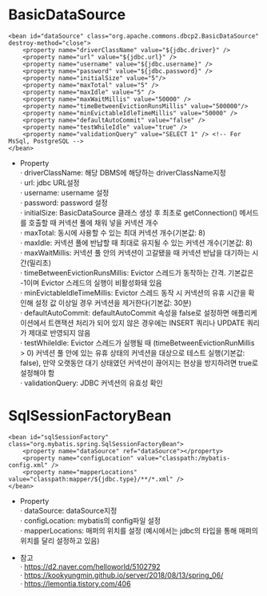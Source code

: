 # BasicDataSource 
~~~
<bean id="dataSource" class="org.apache.commons.dbcp2.BasicDataSource" destroy-method="close">
	<property name="driverClassName" value="${jdbc.driver}" />
	<property name="url" value="${jdbc.url}" />
	<property name="username" value="${jdbc.username}" />
	<property name="password" value="${jdbc.password}" />
	<property name="initialSize" value="5"/> 
	<property name="maxTotal" value="5" />
	<property name="maxIdle" value="5" />
	<property name="maxWaitMillis" value="50000" />
	<property name="timeBetweenEvictionRunsMillis" value="500000"/>
	<property name="minEvictableIdleTimeMillis" value="50000" />
	<property name="defaultAutoCommit" value="false" />
	<property name="testWhileIdle" value="true" />
	<property name="validationQuery" value="SELECT 1" /> <!-- For MsSql, PostgreSQL -->
</bean>
~~~
- Property<br>
· driverClassName: 해당 DBMS에 해당하는 driverClassName지정<br>
· url: jdbc URL설정<br>
· username: username 설정<br>
· password: password 설정<br>
· initialSize: BasicDataSource 클래스 생성 후 최초로 getConnection() 메서드를 호출할 때 커넥션 풀에 채워 넣을 커넥션 개수<br>
· maxTotal: 동시에 사용할 수 있는 최대 커넥션 개수(기본값: 8)<br>
· maxIdle: 커넥션 풀에 반납할 때 최대로 유지될 수 있는 커넥션 개수(기본값: 8)<br>
· maxWaitMillis: 커넥션 풀 안의 커넥션이 고갈됐을 때 커넥션 반납을 대기하는 시간(밀리초)<br>
· timeBetweenEvictionRunsMillis: Evictor 스레드가 동작하는 간격. 기본값은 -1이며 Evictor 스레드의 실행이 비활성화돼 있음<br>
· minEvictableIdleTimeMillis: Evictor 스레드 동작 시 커넥션의 유휴 시간을 확인해 설정 값 이상일 경우 커넥션을 제거한다(기본값: 30분)<br>
· defaultAutoCommit: defaultAutoCommit 속성을 false로 설정하면 애플리케이션에서 트랜잭션 처리가 되어 있지 않은 경우에는 INSERT 쿼리나 UPDATE 쿼리가 제대로 반영되지 않음<br>
· testWhileIdle: Evictor 스레드가 실행될 때 (timeBetweenEvictionRunMillis > 0) 커넥션 풀 안에 있는 유휴 상태의 커넥션을 대상으로 테스트 실행(기본값: false), 만약 오랫동안 대기 상태였던 커넥션이 끊어지는 현상을 방지하려면 true로 설정해야 함<br>
· validationQuery: JDBC 커넥션의 유효성 확인<br>

# SqlSessionFactoryBean
~~~
<bean id="sqlSessionFactory" class="org.mybatis.spring.SqlSessionFactoryBean">
	<property name="dataSource" ref="dataSource"></property>
	<property name="configLocation" value="classpath:/mybatis-config.xml" />
	<property name="mapperLocations" value="classpath:mapper/${jdbc.type}/**/*.xml" />
</bean>
~~~
- Property<br>
· dataSource: dataSource지정<br>
· configLocation: mybatis의 config파일 설정<br>
· mapperLocations: 매퍼의 위치를 설정 (예시에서는 jdbc의 타입을 통해 매퍼의 위치를 달리 설정하고 있음)<br>

- 참고<br>
· https://d2.naver.com/helloworld/5102792<br>
· https://kookyungmin.github.io/server/2018/08/13/spring_06/<br>
· https://lemontia.tistory.com/406<br>